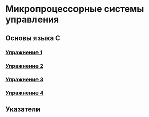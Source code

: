 # Микропроцессорные системы управления
## Основы языка С
### [Упражнение 1](https://github.com/Mihaylov-MA/Mihaylov/blob/main/task%201.1.c)
### [Упражнение 2](https://github.com/Mihaylov-MA/Mihaylov/blob/main/task%201.2.c)
### [Упражнение 3](https://github.com/Mihaylov-MA/Mihaylov/blob/main/task%201.3.c)
### [Упражнение 4](https://github.com/Mihaylov-MA/Mihaylov/blob/main/task%201.4.c)
## Указатели
